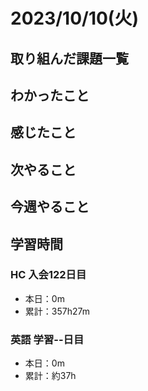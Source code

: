 # 2023/10/10(火)

## 取り組んだ課題一覧

## わかったこと

## 感じたこと

## 次やること

## 今週やること

## 学習時間

### HC 入会122日目

- 本日：0m
- 累計：357h27m

### 英語 学習--日目

- 本日：0m
- 累計：約37h
